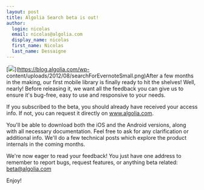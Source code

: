 ```yaml
---
layout: post
title: Algolia Search beta is out!
author:
  login: nicolas
  email: nicolas@algolia.com
  display_name: nicolas
  first_name: Nicolas
  last_name: Dessaigne
---
```


[![][1]](https://blog.algolia.com/wp-
content/uploads/2012/08/searchForEvernoteSmall.png)After a few months in the
making, our first mobile library is finally ready to hit the shelves! Well,
nearly! Before releasing it, we want all the feedback you can give us to
ensure it's bug-free, easy to use and responsive to your needs.

If you subscribed to the beta, you should already have received your access
info. If not, you can request it directly on www.algolia.com.

You'll be able to download both the iOS and the Android versions, along with
all necessary documentation. Feel free to ask for any clarification or
additional info. We'll do a few technical posts which explore the product
internals in the coming months.

We're now eager to read your feedback! You just have one address to remember
to report bugs, request features, or anything beta related: beta@algolia.com

Enjoy!


[1]: /assets/searchForEvernoteSmall.png
